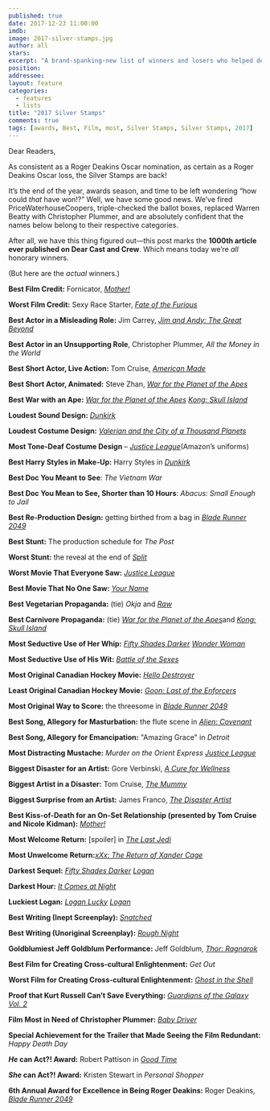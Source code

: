 ```yaml
---
published: true
date: 2017-12-23 11:00:00
imdb: 
image: 2017-silver-stamps.jpg
author: all 
stars: 
excerpt: "A brand-spanking-new list of winners and losers who helped define the last year in cinema."
position: 
addressee: 
layout: feature
categories: 
  - features
  - lists
title: "2017 Silver Stamps"
comments: true
tags: [awards, Best, Film, most, Silver Stamps, Silver Stamps, 2017]
---
```

Dear Readers,

As consistent as a Roger Deakins Oscar nomination, as certain as a Roger Deakins Oscar loss, the Silver Stamps are back!

It’s the end of the year, awards season, and time to be left wondering “how could _that_ have won!?” Well, we have some good news. We’ve fired PriceWaterhouseCoopers, triple-checked the ballot boxes, replaced Warren Beatty with Christopher Plummer, and are absolutely confident that the names below belong to their respective categories.

After all, we have this thing figured out—this post marks the **1000th article ever published on Dear Cast and Crew**. Which means today we’re _all_ honorary winners.

(But here are the _actual_ winners.)

**Best Film Credit:** Fornicator, [_Mother!_](http://www.dearcastandcrew.com/content/2017/9/12/mother.html)

**Worst Film Credit:** Sexy Race Starter, [_Fate of the Furious_](http://www.dearcastandcrew.com/content/2017/4/19/the-fate-of-the-furious.html)

**Best Actor in a Misleading Role:** Jim Carrey, [_Jim and Andy: The Great Beyond_](http://www.dearcastandcrew.com/content/2017/12/5/jim-and-andy.html)

**Best Actor in an Unsupporting Role**, Christopher Plummer, _All the Money in the World_

**Best Short Actor, Live Action:** Tom Cruise, [_American Made_](http://www.dearcastandcrew.com/content/2017/10/6/American-made.html)

**Best Short Actor, Animated:** Steve Zhan, [_War for the Planet of the Apes_](http://www.dearcastandcrew.com/content/2017/7/17/war-for-the-planet-of-the-apes.html)

**Best War with an Ape:** [_War for the Planet of the Apes_](http://www.dearcastandcrew.com/content/2017/7/17/war-for-the-planet-of-the-apes.html) [_Kong: Skull Island_](http://www.dearcastandcrew.com/content/2017/3/13/kong-skull-island.html)

**Loudest Sound Design:** [_Dunkirk_](http://www.dearcastandcrew.com/content/2017/7/21/dunkirk.html)

**Loudest Costume Design:** [_Valerian and the City of a Thousand Planets_](http://www.dearcastandcrew.com/content/2017/7/28/valerian-and-the-city-of-a-thousand-planets.html)

**Most Tone-Deaf Costume Design** – [_Justice League_](http://www.dearcastandcrew.com/content/2017/12/19/justice-league.html)(Amazon’s uniforms)

**Best Harry Styles in Make-Up:** Harry Styles in [_Dunkirk_](http://www.dearcastandcrew.com/content/2017/7/21/dunkirk.html)

**Best Doc You Meant to See**: _The Vietnam War_

**Best Doc You Mean to See, Shorter than 10 Hours**: _Abacus: Small Enough to Jail_

**Best Re-Production Design:** getting birthed from a bag in [_Blade Runner 2049_](http://www.dearcastandcrew.com/content/2017/10/17/blade-runner-2049.html)

**Best Stunt:** The production schedule for _The Post_

**Worst Stunt:** the reveal at the end of [_Split_](http://www.dearcastandcrew.com/content/2017/1/20/split.html)

**Worst Movie That Everyone Saw:** [_Justice League_](http://www.dearcastandcrew.com/content/2017/12/19/justice-league.html)

**Best Movie That No One Saw:** [_Your Name_](http://www.dearcastandcrew.com/content/2017/7/18/your-name.html)

**Best Vegetarian Propaganda:** (tie) _Okja_ and [_Raw_](http://www.dearcastandcrew.com/content/2017/12/14/raw.html)

**Best Carnivore Propaganda:** (tie) [_War for the Planet of the Apes_](http://www.dearcastandcrew.com/content/2017/7/17/war-for-the-planet-of-the-apes.html)and [_Kong: Skull Island_](http://www.dearcastandcrew.com/content/2017/3/13/kong-skull-island.html)

**Most Seductive Use of Her Whip:** [_Fifty Shades Darker_](http://www.dearcastandcrew.com/content/2017/2/10/fifty-shades-darker.html) [_Wonder Woman_](http://www.dearcastandcrew.com/content/2017/6/16/wonder-woman.html)

**Most Seductive Use of His Wit:** [_Battle of the Sexes_](http://www.dearcastandcrew.com/content/2017/11/5/battle-of-the-sexes.html)

**Most Original Canadian Hockey Movie:** [_Hello Destroyer_](http://www.dearcastandcrew.com/content/2017/3/22/hello-destroyer.html)

**Least Original Canadian Hockey Movie:** [_Goon: Last of the Enforcers_](http://www.dearcastandcrew.com/content/2017/3/21/goon-last-of-the-enforcers.html)

**Most Original Way to Score:** the threesome in [_Blade Runner 2049_](http://www.dearcastandcrew.com/content/2017/10/17/blade-runner-2049.html)

**Best Song, Allegory for Masturbation:** the flute scene in [_Alien: Covenant_](http://www.dearcastandcrew.com/content/2017/5/23/alien-covenant.html)

**Best Song, Allegory for Emancipation:** &quot;Amazing Grace&quot; in _Detroit_

**Most Distracting Mustache:** _Murder on the Orient Express_ [_Justice League_](http://www.dearcastandcrew.com/content/2017/12/19/justice-league.html)

**Biggest Disaster for an Artist:** Gore Verbinski, [_A Cure for Wellness_](http://www.dearcastandcrew.com/content/2017/2/21/a-cure-for-wellness.html)

**Biggest Artist in a Disaster:** Tom Cruise, [_The Mummy_](http://www.dearcastandcrew.com/content/2017/6/12/the-mummy.html)

**Biggest Surprise from an Artist:** James Franco, [_The Disaster Artist_](http://www.dearcastandcrew.com/content/2017/12/8/the-disaster-artist.html)

**Best Kiss-of-Death for an On-Set Relationship (presented by Tom Cruise and Nicole Kidman):** [_Mother!_](http://www.dearcastandcrew.com/content/2017/9/12/mother.html)

**Most Welcome Return:**  [spoiler] in [_The Last Jedi_](http://www.dearcastandcrew.com/content/2017/12/16/the-last-jedi.html)

**Most Unwelcome Return:**[_xXx: The Return of Xander Cage_](http://www.dearcastandcrew.com/reviews/page3/)

**Darkest Sequel:** [_Fifty Shades Darker_](http://www.dearcastandcrew.com/content/2017/2/10/fifty-shades-darker.html) [_Logan_](http://www.dearcastandcrew.com/content/2017/3/3/logan.html)

**Darkest Hour:** [_It Comes at Night_](http://www.dearcastandcrew.com/content/2017/6/14/it-comes-at-night.html)

**Luckiest Logan:** [_Logan Lucky_](http://www.dearcastandcrew.com/content/2017/8/22/logan-lucky.html) [_Logan_](http://www.dearcastandcrew.com/content/2017/3/3/logan.html)

**Best Writing (Inept Screenplay):** [_Snatched_](http://www.dearcastandcrew.com/content/2017/5/12/snatched.html)

**Best Writing (Unoriginal Screenplay):** [_Rough Night_](http://www.dearcastandcrew.com/content/2017/6/20/rough-night.html)

**Goldblumiest Jeff Goldblum Performance:** Jeff Goldblum, [_Thor: Ragnarok_](http://www.dearcastandcrew.com/content/2017/11/13/thor-ragnarok.html)

**Best Film for Creating Cross-cultural Enlightenment:** _Get Out_

**Worst Film for Creating Cross-cultural Enlightenment:** [_Ghost in the Shell_](http://www.dearcastandcrew.com/content/2017/4/12/ghost-in-the-shell.html)

**Proof that Kurt Russell Can’t Save Everything:** [_Guardians of the Galaxy Vol. 2_](http://www.dearcastandcrew.com/content/2017/5/5/guardians-of-the-galaxy-vol-2.html)

**Film Most in Need of Christopher Plummer:** [_Baby Driver_](http://www.dearcastandcrew.com/content/2017/6/30/baby-driver.html)

**Special Achievement for the Trailer that Made Seeing the Film Redundant:** _Happy Death Day_

**_He_ can Act?! Award:** Robert Pattison in [_Good Time_](http://www.dearcastandcrew.com/content/2017/9/6/good-time.html)

**_She_ can Act?! Award:** Kristen Stewart in _Personal Shopper_

**6th Annual Award for Excellence in Being Roger Deakins:** Roger Deakins, [_Blade Runner 2049_](http://www.dearcastandcrew.com/content/2017/10/17/blade-runner-2049.html)

